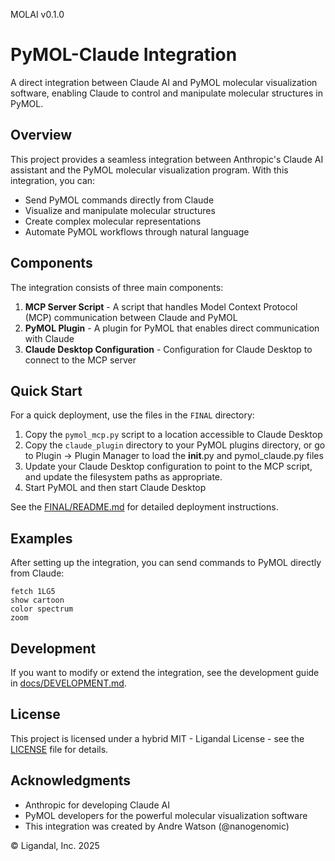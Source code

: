 MOLAI v0.1.0

# PyMOL-Claude Integration

A direct integration between Claude AI and PyMOL molecular visualization software, enabling Claude to control and manipulate molecular structures in PyMOL.

## Overview

This project provides a seamless integration between Anthropic's Claude AI assistant and the PyMOL molecular visualization program. With this integration, you can:

- Send PyMOL commands directly from Claude
- Visualize and manipulate molecular structures
- Create complex molecular representations
- Automate PyMOL workflows through natural language

## Components

The integration consists of three main components:

1. **MCP Server Script** - A script that handles Model Context Protocol (MCP) communication between Claude and PyMOL
2. **PyMOL Plugin** - A plugin for PyMOL that enables direct communication with Claude
3. **Claude Desktop Configuration** - Configuration for Claude Desktop to connect to the MCP server

## Quick Start

For a quick deployment, use the files in the `FINAL` directory:

1. Copy the `pymol_mcp.py` script to a location accessible to Claude Desktop
2. Copy the `claude_plugin` directory to your PyMOL plugins directory, or go to Plugin -> Plugin Manager to load the __init__.py and pymol_claude.py files
3. Update your Claude Desktop configuration to point to the MCP script, and update the filesystem paths as appropriate.
4. Start PyMOL and then start Claude Desktop

See the [FINAL/README.md](FINAL/README.md) for detailed deployment instructions.

## Examples

After setting up the integration, you can send commands to PyMOL directly from Claude:

```
fetch 1LG5
show cartoon
color spectrum
zoom
```

## Development

If you want to modify or extend the integration, see the development guide in [docs/DEVELOPMENT.md](docs/DEVELOPMENT.md).

## License

This project is licensed under a hybrid MIT - Ligandal License - see the [LICENSE](LICENSE) file for details.

## Acknowledgments

- Anthropic for developing Claude AI
- PyMOL developers for the powerful molecular visualization software
- This integration was created by Andre Watson (@nanogenomic)

© Ligandal, Inc. 2025
